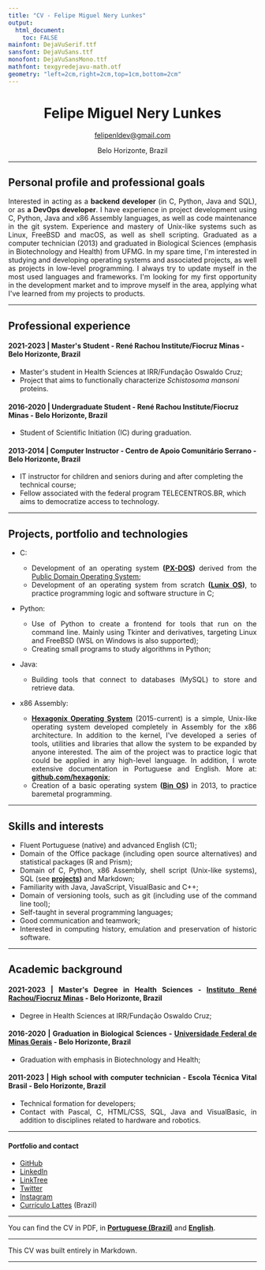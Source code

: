 ```yaml
---
title: "CV - Felipe Miguel Nery Lunkes"
output: 
  html_document:
    toc: FALSE
mainfont: DejaVuSerif.ttf
sansfont: DejaVuSans.ttf
monofont: DejaVuSansMono.ttf 
mathfont: texgyredejavu-math.otf 
geometry: "left=2cm,right=2cm,top=1cm,bottom=2cm"
---
```


<div align="center">

# Felipe Miguel Nery Lunkes
felipenldev@gmail.com

Belo Horizonte, Brazil

</div>

<hr>

## Personal profile and professional goals

<div align="justify">

Interested in acting as a **backend developer** (in C, Python, Java and SQL), or as **a DevOps developer**. I have experience in project development using C, Python, Java and x86 Assembly languages, as well as code maintenance in the git system. Experience and mastery of Unix-like systems such as Linux, FreeBSD and macOS, as well as shell scripting. Graduated as a computer technician (2013) and graduated in Biological Sciences (emphasis in Biotechnology and Health) from UFMG. In my spare time, I'm interested in studying and developing operating systems and associated projects, as well as projects in low-level programming. I always try to update myself in the most used languages ​​and frameworks. I'm looking for my first opportunity in the development market and to improve myself in the area, applying what I've learned from my projects to products.

</div>

<hr>

## Professional experience

#### **2021-2023** | Master's Student - René Rachou Institute/Fiocruz Minas - Belo Horizonte, Brazil

* Master's student in Health Sciences at IRR/Fundação Oswaldo Cruz;
* Project that aims to functionally characterize *Schistosoma mansoni* proteins.

#### **2016-2020** | Undergraduate Student - René Rachou Institute/Fiocruz Minas - Belo Horizonte, Brazil

* Student of Scientific Initiation (IC) during graduation.

#### **2013-2014** | Computer Instructor - Centro de Apoio Comunitário Serrano - Belo Horizonte, Brazil

* IT instructor for children and seniors during and after completing the technical course;
* Fellow associated with the federal program TELECENTROS.BR, which aims to democratize access to technology.

<hr>

## Projects, portfolio and technologies

<div align="justify">

* C:
  - Development of an operating system **([PX-DOS](https://github.com/felipenlunkes/PX-DOS-Core))** derived from the [Public Domain Operating System](pdos.org);
  - Development of an operating system from scratch **([Lunix OS](https://github.com/felipenlunkes/lunix))**, to practice programming logic and software structure in C;

* Python:
  - Use of Python to create a frontend for tools that run on the command line. Mainly using Tkinter and derivatives, targeting Linux and FreeBSD (WSL on Windows is also supported);
  - Creating small programs to study algorithms in Python;

* Java:
  - Building tools that connect to databases (MySQL) to store and retrieve data.

* x86 Assembly:
  - **[Hexagonix Operating System](https://github.com/hexagonix)** (2015-current) is a simple, Unix-like operating system developed completely in Assembly for the x86 architecture. In addition to the kernel, I've developed a series of tools, utilities and libraries that allow the system to be expanded by anyone interested. The aim of the project was to practice logic that could be applied in any high-level language. In addition, I wrote extensive documentation in Portuguese and English. More at: **[github.com/hexagonix](https://github.com/hexagonix)**;
  - Creation of a basic operating system **([Bin OS](https://github.com/felipenlunkes/Bin-S.O))** in 2013, to practice baremetal programming.

</div>

<hr>

## Skills and interests

<div align="justify">

* Fluent Portuguese (native) and advanced English (C1);
* Domain of the Office package (including open source alternatives) and statistical packages (R and Prism);
* Domain of C, Python, x86 Assembly, shell script (Unix-like systems), SQL (see **[projects](https://github.com/felipenlunkes/felipenlunkes/blob/main/PROJECTS.md))** and Markdown;
* Familiarity with Java, JavaScript, VisualBasic and C++;
* Domain of versioning tools, such as git (including use of the command line tool);
* Self-taught in several programming languages;
* Good communication and teamwork;
* Interested in computing history, emulation and preservation of historic software.

</div>

<hr>

## Academic background

<div align="justify">

#### **2021-2023** | **Master's Degree in Health Sciences - [Instituto René Rachou/Fiocruz Minas](https://portal.fiocruz.br/) - Belo Horizonte, Brazil**

* Degree in Health Sciences at IRR/Fundação Oswaldo Cruz;

#### **2016-2020** | **Graduation in Biological Sciences - [Universidade Federal de Minas Gerais](https://ufmg.br/) - Belo Horizonte, Brazil**

* Graduation with emphasis in Biotechnology and Health;

#### **2011-2023** | **High school with computer technician - Escola Técnica Vital Brasil - Belo Horizonte, Brazil**

* Technical formation for developers;
* Contact with Pascal, C, HTML/CSS, SQL, Java and VisualBasic, in addition to disciplines related to hardware and robotics.

</div>

<hr>

#### Portfolio and contact

* [GitHub](https://github.com/felipenlunkes)
* [LinkedIn](https://linkedin.com/in/felipelunkes)
* [LinkTree](linktr.ee/felipelunkes)
* [Twitter](https://twitter.com/felipeldev)
* [Instagram](https://instagram.com/felipeldev)
* [Currículo Lattes](http://lattes.cnpq.br/2540365589952421) (Brazil)

<hr>

You can find the CV in PDF, in **[Portuguese (Brazil)](resumes/CV_PT-BR.pdf)** and **[English](resumes/CV_EN.pdf)**.

<hr>

This CV was built entirely in Markdown.

<hr>
